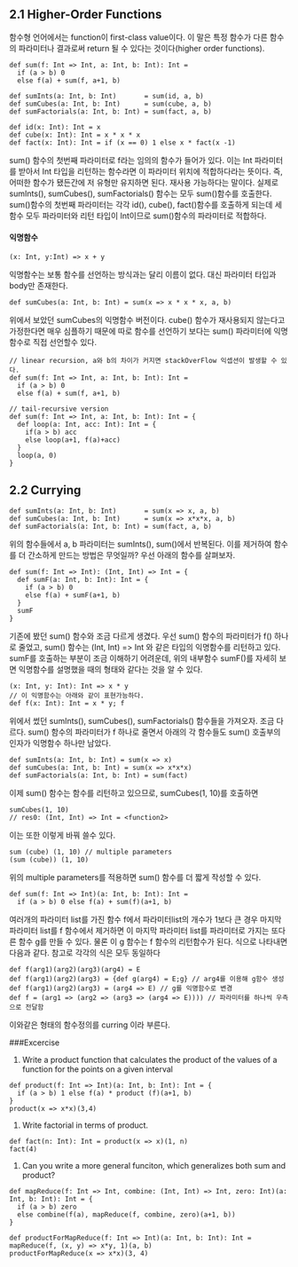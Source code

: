 ## 2.1 Higher-Order Functions
함수형 언어에서는 function이 first-class value이다. 이 말은 특정 함수가 다른 함수의 파라미터나 결과로써 return 될 수 있다는 것이다(higher order functions).
```
def sum(f: Int => Int, a: Int, b: Int): Int = 
  if (a > b) 0
  else f(a) + sum(f, a+1, b) 

def sumInts(a: Int, b: Int)       = sum(id, a, b)
def sumCubes(a: Int, b: Int)      = sum(cube, a, b)
def sumFactorials(a: Int, b: Int) = sum(fact, a, b)

def id(x: Int): Int = x
def cube(x: Int): Int = x * x * x
def fact(x: Int): Int = if (x == 0) 1 else x * fact(x -1)
```
sum() 함수의 첫번째 파라미터로 f라는 임의의 함수가 들어가 있다.
이는 Int 파라미터를 받아서 Int 타입을 리턴하는 함수라면 이 파라미터 위치에 적합하다라는 뜻이다. 즉, 어떠한 함수가 됐든간에 저 유형만 유지하면 된다. 재사용 가능하다는 말이다. 실제로 sumInts(), sumCubes(), sumFactorials() 함수는 모두 sum()함수를 호출한다. sum()함수의 첫번째 파라미터는 각각 id(), cube(), fact()함수를 호출하게 되는데 세 함수 모두 파라미터와 리턴 타입이 Int이므로 sum()함수의 파라미터로 적합하다.

#### 익명함수
```
(x: Int, y:Int) => x + y
```
익명함수는 보통 함수를 선언하는 방식과는 달리 이름이 없다.
대신 파라미터 타입과 body만 존재한다. 
```
def sumCubes(a: Int, b: Int) = sum(x => x * x * x, a, b)
```
위에서 보았던 sumCubes의 익명함수 버전이다.
cube() 함수가 재사용되지 않는다고 가정한다면 매우 심플하기 때문에 따로 함수를 선언하기 보다는 sum() 파라미터에 익명함수로 직접 선언할수 있다.

```
// linear recursion, a와 b의 차이가 커지면 stackOverFlow 익셉션이 발생할 수 있다.
def sum(f: Int => Int, a: Int, b: Int): Int = 
  if (a > b) 0
  else f(a) + sum(f, a+1, b) 

// tail-recursive version
def sum(f: Int => Int, a: Int, b: Int): Int = {
  def loop(a: Int, acc: Int): Int = {
    if(a > b) acc
    else loop(a+1, f(a)+acc)
  }
  loop(a, 0)	
}
```

## 2.2 Currying
```
def sumInts(a: Int, b: Int)       = sum(x => x, a, b)
def sumCubes(a: Int, b: Int)      = sum(x => x*x*x, a, b)
def sumFactorials(a: Int, b: Int) = sum(fact, a, b)
```
위의 함수들에서 a, b 파라미터는 sumInts(), sum()에서 반복된다. 이를 제거하여 함수를 더 간소하게 만드는 방법은 무엇일까?
우선 아래의 함수를 살펴보자.
```
def sum(f: Int => Int): (Int, Int) => Int = {
  def sumF(a: Int, b: Int): Int = {
    if (a > b) 0
    else f(a) + sumF(a+1, b)
  }
  sumF
}
```
기존에 봤던 sum() 함수와 조금 다르게 생겼다. 우선 sum() 함수의 파라미터가 f() 하나로 줄었고, sum() 함수는 (Int, Int) => Int 와 같은 타입의 익명함수를 리턴하고 있다.
sumF를 호출하는 부분이 조금 이해하기 어려운데, 위의 내부함수 sumF()를 자세히 보면 익명함수를 설명했을 때의 형태와 같다는 것을 알 수 있다.
```
(x: Int, y: Int): Int => x * y
// 이 익명함수는 아래와 같이 표현가능하다.
def f(x: Int): Int = x * y; f
```

위에서 썼던 sumInts(), sumCubes(), sumFactorials() 함수들을 가져오자. 조금 다르다. sum() 함수의 파라미터가 f 하나로 줄면서 아래의 각 함수들도 sum() 호출부의 인자가 익명함수 하나만 남았다.
```
def sumInts(a: Int, b: Int) = sum(x => x)
def sumCubes(a: Int, b: Int) = sum(x => x*x*x)
def sumFactorials(a: Int, b: Int) = sum(fact)
```
이제 sum() 함수는 함수를 리턴하고 있으므로, sumCubes(1, 10)를 호출하면
```
sumCubes(1, 10)
// res0: (Int, Int) => Int = <function2>
```
이는 또한 이렇게 바꿔 쓸수 있다.
```
sum (cube) (1, 10) // multiple parameters
(sum (cube)) (1, 10)  
```
위의 multiple parameters를 적용하면 sum() 함수를 더 짧게 작성할 수 있다.
```
def sum(f: Int => Int)(a: Int, b: Int): Int =
  if (a > b) 0 else f(a) + sum(f)(a+1, b)
```
여러개의 파라미터 list를 가진 함수 f에서 파라미터list의 개수가 1보다 큰 경우 마지막 파라미터 list를 f 함수에서 제거하면 이 마지막 파라미터 list를 파라미터로 가지는 또다른 함수 g를 만들 수 있다. 물론 이 g 함수는 f 함수의 리턴함수가 된다. 식으로 나타내면 다음과 같다. 참고로 각각의 식은 모두 동일하다
```
def f(arg1)(arg2)(arg3)(arg4) = E
def f(arg1)(arg2)(arg3) = {def g(arg4) = E;g} // arg4를 이용해 g함수 생성
def f(arg1)(arg2)(arg3) = (arg4 => E) // g를 익명함수로 변경
def f = (arg1 => (arg2 => (arg3 => (arg4 => E)))) // 파라미터를 하나씩 우측으로 전달함
```
이와같은 형태의 함수정의를 curring 이라 부른다. 

###Excercise
1. Write a product function that calculates the product of the values of a function for the points on a given interval
```
def product(f: Int => Int)(a: Int, b: Int): Int = {
  if (a > b) 1 else f(a) * product (f)(a+1, b)
}
product(x => x*x)(3,4)
```
1. Write factorial in terms of product.
```
def fact(n: Int): Int = product(x => x)(1, n)
fact(4)
```
1. Can you write a more general funciton, which generalizes both sum and product?
```
def mapReduce(f: Int => Int, combine: (Int, Int) => Int, zero: Int)(a: Int, b: Int): Int = {
  if (a > b) zero
  else combine(f(a), mapReduce(f, combine, zero)(a+1, b))
}

def productForMapReduce(f: Int => Int)(a: Int, b: Int): Int = mapReduce(f, (x, y) => x*y, 1)(a, b)
productForMapReduce(x => x*x)(3, 4)
```



